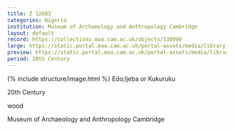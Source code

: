```yaml
---
title: Z 12683
categories: Nigeria
institution: Museum of Archaeology and Anthropology Cambridge
layout: default
record: https://collections.maa.cam.ac.uk/objects/530090
large: https://static.portal.maa.cam.ac.uk/portal-assets/media/library_images/web/669371_Z_12683_001.jpg
preview: https://static.portal.maa.cam.ac.uk/portal-assets/media/library_images/thumbnail/669371_Z_12683_001.jpg
period: 20th Century
---
```

{% include structure/image.html %}
Edo;ljeba or Kukuruku

20th Century

wood

Museum of Archaeology and Anthropology Cambridge
